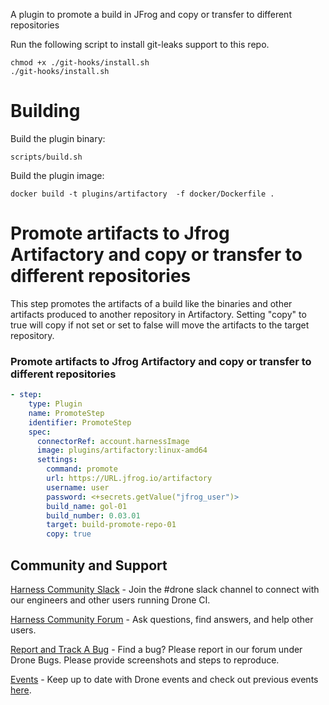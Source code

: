 A plugin to promote a build in JFrog and copy or transfer to different repositories

Run the following script to install git-leaks support to this repo.
```
chmod +x ./git-hooks/install.sh
./git-hooks/install.sh
```

# Building

Build the plugin binary:

```text
scripts/build.sh
```

Build the plugin image:

```text
docker build -t plugins/artifactory  -f docker/Dockerfile .
```

#  Promote artifacts to Jfrog Artifactory and copy or transfer to different repositories
This step promotes the artifacts of a build like the binaries and other
artifacts produced to another repository in Artifactory. Setting "copy" to true
will copy if not set or set to false will move the artifacts to the target repository.

### Promote artifacts to Jfrog Artifactory and copy or transfer to different repositories
```yaml
- step:
    type: Plugin
    name: PromoteStep
    identifier: PromoteStep
    spec:
      connectorRef: account.harnessImage
      image: plugins/artifactory:linux-amd64
      settings:
        command: promote
        url: https://URL.jfrog.io/artifactory
        username: user
        password: <+secrets.getValue("jfrog_user")>
        build_name: gol-01
        build_number: 0.03.01
        target: build-promote-repo-01
        copy: true
```

## Community and Support
[Harness Community Slack](https://join.slack.com/t/harnesscommunity/shared_invite/zt-y4hdqh7p-RVuEQyIl5Hcx4Ck8VCvzBw) - Join the #drone slack channel to connect with our engineers and other users running Drone CI.

[Harness Community Forum](https://community.harness.io/) - Ask questions, find answers, and help other users.

[Report and Track A Bug](https://community.harness.io/c/bugs/17) - Find a bug? Please report in our forum under Drone Bugs. Please provide screenshots and steps to reproduce. 

[Events](https://www.meetup.com/harness/) - Keep up to date with Drone events and check out previous events [here](https://www.youtube.com/watch?v=Oq34ImUGcHA&list=PLXsYHFsLmqf3zwelQDAKoVNmLeqcVsD9o).
